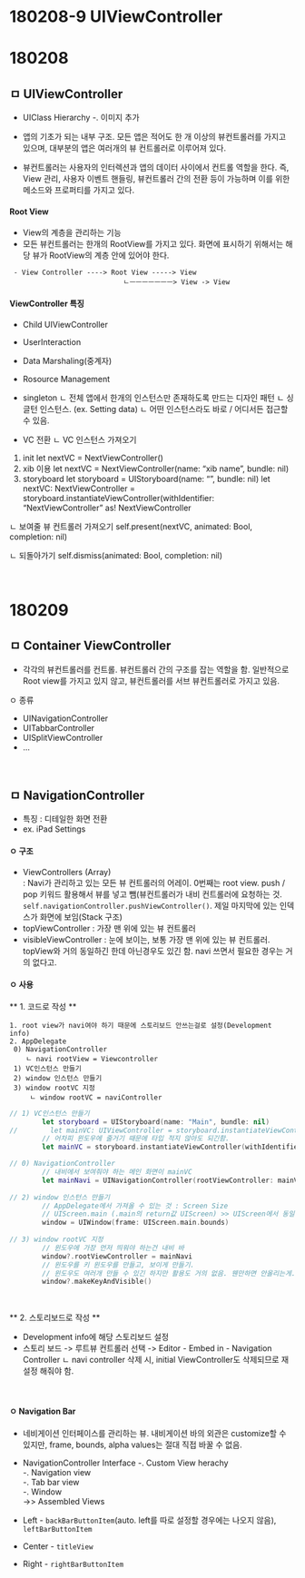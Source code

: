# 180208-9 UIViewController

# 180208
## ㅁ UIViewController
- UIClass Hierarchy
    -. 이미지 추가


- 앱의 기초가 되는 내부 구조. 모든 앱은 적어도 한 개 이상의 뷰컨트롤러를 가지고 있으며, 대부분의 앱은 여러개의 뷰 컨트롤러로 이루어져 있다. 
- 뷰컨트롤러는 사용자의 인터렉션과 앱의 데이터 사이에서 컨트롤 역할을 한다. 즉, View 관리, 사용자 이벤트 핸들링, 뷰컨트롤러 간의 전환 등이 가능하며 이를 위한 메소드와 프로퍼티를 가지고 있다.



#### Root View
- View의 계층을 관리하는 기능
- 모든 뷰컨트롤러는 한개의 RootView를 가지고 있다. 화면에 표시하기 위해서는 해당 뷰가 RootView의 계층 안에 있어야 한다.
```
 - View Controller ----> Root View -----> View
                            ㄴㅡㅡㅡㅡㅡㅡㅡ> View -> View
```

#### ViewController 특징
- Child UIViewController
- UserInteraction
- Data Marshaling(중계자)
- Rosource Management


- singleton
    ㄴ 전체 앱에서 한개의 인스턴스만 존재하도록 만드는 디자인 패턴
    ㄴ 싱글턴 인스턴스. (ex. Setting data)
    ㄴ 어떤 인스턴스라도 바로 / 어디서든 접근할 수 있음.


- VC 전환
ㄴ VC 인스턴스 가져오기
1. init
let nextVC = NextViewController()
2. xib 이용
let nextVC = NextViewController(name: “xib name”, bundle: nil)
3. storyboard
let storyboard = UIStoryboard(name: “”, bundle: nil)
let nextVC: NextViewController = storyboard.instantiateViewController(withIdentifier: “NextViewController” as! NextViewController


ㄴ 보여줄 뷰 컨트롤러 가져오기
self.present(nextVC, animated: Bool, completion: nil)

ㄴ 되돌아가기
self.dismiss(animated: Bool, completion: nil)


<br>

# 180209
## ㅁ Container ViewController
- 각각의 뷰컨트롤러를 컨트롤. 뷰컨트롤러 간의 구조를 잡는 역할을 함. 일반적으로 Root view를 가지고 있지 않고, 뷰컨트롤러를 서브 뷰컨트롤러로 가지고 있음.

ㅇ 종류
- UINavigationController
- UITabbarController
- UISplitViewController
- ...

<br>

## ㅁ NavigationController
- 특징 : 디테일한 화면 전환
- ex. iPad Settings

#### ㅇ 구조
- ViewControllers (Array)  
    : Navi가 관리하고 있는 모든 뷰 컨트롤러의 어레이. 0번째는 root view. push / pop 키워드 활용해서 뷰를 넣고 뺌(뷰컨트롤러가 내비 컨트롤러에 요청하는 것. `self.navigationController.pushViewController()`. 제일 마지막에 있는 인덱스가 화면에 보임(Stack 구조)
- topViewController : 가장 맨 위에 있는 뷰 컨트롤러
- visibleViewController : 눈에 보이는, 보통 가장 맨 위에 있는 뷰 컨트롤러. topView와 거의 동일하긴 한데 아닌경우도 있긴 함. navi 쓰면서 필요한 경우는 거의 없다고.

#### ㅇ 사용
** 1. 코드로 작성 **

    1. root view가 navi여야 하기 때문에 스토리보드 안쓰는걸로 설정(Development info)
    2. AppDelegate
     0) NavigationController
        ㄴ navi rootView = Viewcontroller
     1) VC인스턴스 만들기
     2) window 인스턴스 만들기
     3) window rootVC 지정
         ㄴ window rootVC = naviController

``` swift
// 1) VC인스턴스 만들기
        let storyboard = UIStoryboard(name: "Main", bundle: nil)
//        let mainVC: UIViewController = storyboard.instantiateViewController(withIdentifier: "ViewController") as! ViewController
        // 어차피 윈도우에 줄거기 때문에 타입 적지 않아도 되긴함.
        let mainVC = storyboard.instantiateViewController(withIdentifier: "ViewController")

// 0) NavigationController
        // 내비에서 보여줘야 하는 메인 화면이 mainVC
        let mainNavi = UINavigationController(rootViewController: mainVC)
        
// 2) window 인스턴스 만들기
        // AppDelegate에서 가져올 수 있는 것 : Screen Size
        // UIScreen.main (.main의 return값 UIScreen) >> UIScreen에서 동일한 프로퍼티를 가져오는 것 : 싱글톤.
        window = UIWindow(frame: UIScreen.main.bounds)
        
// 3) window rootVC 지정
        // 윈도우에 가장 먼저 띄워야 하는건 내비 바
        window?.rootViewController = mainNavi
        // 윈도우를 키 윈도우를 만들고, 보이게 만들기.
        // 윈도우도 여러개 만들 수 있긴 하지만 활용도 거의 없음. 웬만하면 안올리는게..
        window?.makeKeyAndVisible()
```

<br>

** 2. 스토리보드로 작성 **
- Development info에 해당 스토리보드 설정
- 스토리 보드 -> 루트뷰 컨트롤러 선택 -> Editor - Embed in - Navigation Controller
    ㄴ navi controller 삭제 시, initial ViewController도 삭제되므로 재설정 해줘야 함.

<br>

#### ㅇ Navigation Bar
- 네비게이션 인터페이스를 관리하는 뷰. 내비게이션 바의 외관은 customize할 수 있지만, frame, bounds, alpha values는 절대 직접 바꿀 수 없음.
- NavigationController Interface
    -. Custom View herachy  
    -. Navigation view  
    -. Tab bar view  
    -. Window  
    ->> Assembled Views

- Left - `backBarButtonItem`(auto. left를 따로 설정할 경우에는 나오지 않음), `leftBarButtonItem`
- Center - `titleView`
- Right - `rightBarButtonItem`
